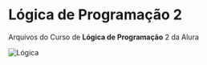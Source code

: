 # Lógica de Programação 2
 Arquivos do Curso de **Lógica de Programação** 2 da Alura

![Lógica](http://luizricardo.org/wordpress/wp-content/upload-files/2016/04/binary-and-linear-search-animations.gif)

